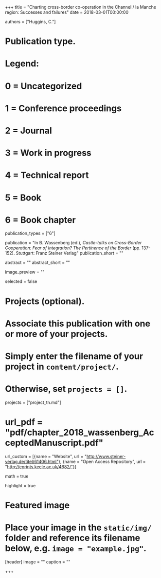 +++
title = "Charting cross-border co-operation in the Channel / la Manche region: Successes and failures"
date = 2018-03-01T00:00:00

authors = ["Huggins, C."]

# Publication type.
# Legend:
# 0 = Uncategorized
# 1 = Conference proceedings
# 2 = Journal
# 3 = Work in progress
# 4 = Technical report
# 5 = Book
# 6 = Book chapter
publication_types = ["6"]

publication = "In B. Wassenberg (ed.), *Castle-talks on Cross-Border Cooperation: Fear of Integration? The Pertinence of the Border* (pp. 137-152). Stuttgart: Franz Steiner Verlag"
publication_short = ""

abstract = ""
abstract_short = ""

image_preview = ""

selected = false

# Projects (optional).
#   Associate this publication with one or more of your projects.
#   Simply enter the filename of your project in `content/project/`.
#   Otherwise, set `projects = []`.
projects = ["project_tn.md"]

# url_pdf = "pdf/chapter_2018_wassenberg_AcceptedManuscript.pdf"

url_custom = [{name = "Website", url = "http://www.steiner-verlag.de/titel/61406.html"}, {name = "Open Access Repository", url = "http://eprints.keele.ac.uk/4682/"}]

math = true

highlight = true

# Featured image
# Place your image in the `static/img/` folder and reference its filename below, e.g. `image = "example.jpg"`.
[header]
image = ""
caption = ""

+++
